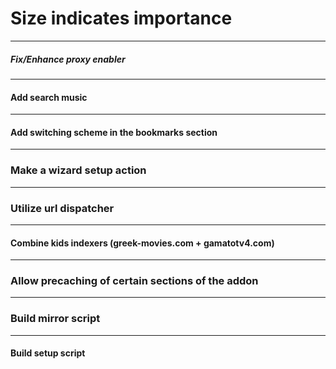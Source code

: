 # Size indicates importance

---

##### Fix/Enhance proxy enabler

---

#### Add search music

---

#### Add switching scheme in the bookmarks section

---

### Make a wizard setup action

---

### Utilize url dispatcher

---

#### Combine kids indexers (greek-movies.com + gamatotv4.com)

---

### Allow precaching of certain sections of the addon

---

### Build mirror script

---

#### Build setup script

